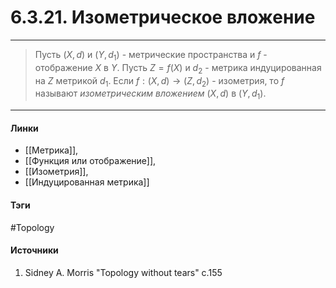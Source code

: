 # 6.3.21. Изометрическое вложение
***
>Пусть $(X,d)$ и $(Y,d_{1})$ - метрические пространства и $f$ - отображение $X$ в $Y$. Пусть $Z=f(X)$ и $d_{2}$ - метрика индуцированная на $Z$ метрикой $d_{1}$. Если $f:(X,d)\to(Z,d_{2})$ - изометрия, то $f$ называют *изометрическим вложением* $(X,d)$ в $(Y,d_{1})$.

***
#### Линки
- [[Метрика]],
- [[Функция или отображение]],
- [[Изометрия]],
- [[Индуцированная метрика]]
#### Тэги
 #Topology 
#### Источники
1. Sidney A. Morris "Topology without tears" с.155